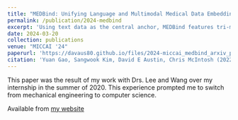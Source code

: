 ```yaml
---
title: "MEDBind: Unifying Language and Multimodal Medical Data Embeddings"
permalink: /publication/2024-medbind
excerpt: 'Using text data as the central anchor, MEDBind features tri-modality binding, delivering competitive performance in top-K retrieval, zero-shot, and few-shot benchmarks against established VLPM, and the ability for CXR-to-ECG zero-shot classification and retrieval'
date: 2024-03-20
collection: publications
venue: "MICCAI '24"
paperurl: 'https://davaus80.github.io/files/2024-miccai_medbind_arxiv_preprint.pdf'
citation: 'Yuan Gao, Sangwook Kim, David E Austin, Chris McIntosh (2022). MEDBind: Unifying Language and Multimodal Medical Data Embeddings. arxiv'
---
```


This paper was the result of my work with Drs. Lee and Wang over my internship in the summer of 2020. This experience prompted me to switch from mechanical engineering to computer science.

Available from [my website](https://davaus80.github.io/files/miccai_medbind_arxiv_preprint.pdf)